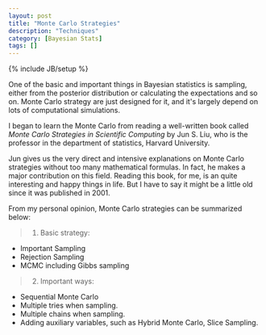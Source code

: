 ```yaml
---
layout: post
title: "Monte Carlo Strategies"
description: "Techniques"
category: [Bayesian Stats]
tags: []
---
```

{% include JB/setup %}

One of the basic and important things in Bayesian statistics is sampling, either from the posterior distribution or calculating the expectations and so on. Monte Carlo strategy are just designed for it, and it's largely depend on lots of computational simulations.

I began to learn the Monte Carlo from reading a well-written book called *Monte Carlo Strategies in Scientific Computing* by Jun S. Liu, who is the professor in the department of statistics, Harvard University.

Jun gives us the very direct and intensive explanations on Monte Carlo strategies without too many mathematical formulas. In fact, he makes a major contribution on this field. Reading this book, for me, is an quite interesting and happy things in life. But I have to say it might be a little old since it was published in 2001.

From my personal opinion,  Monte Carlo strategies can be summarized below:
> 1. Basic strategy:
  + Important Sampling
  + Rejection Sampling
  + MCMC including Gibbs sampling
> 2. Important ways:
  + Sequential Monte Carlo
  + Multiple tries when sampling.
  + Multiple chains when sampling.
  + Adding auxiliary variables, such as Hybrid Monte Carlo, Slice Sampling.
